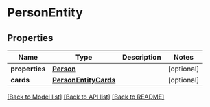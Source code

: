 # PersonEntity

## Properties
Name | Type | Description | Notes
------------ | ------------- | ------------- | -------------
**properties** | [**Person**](Person.md) |  | [optional] 
**cards** | [**PersonEntityCards**](PersonEntityCards.md) |  | [optional] 

[[Back to Model list]](../README.md#documentation-for-models) [[Back to API list]](../README.md#documentation-for-api-endpoints) [[Back to README]](../README.md)

